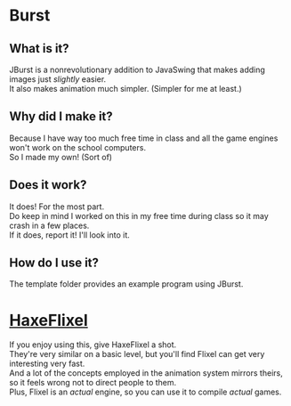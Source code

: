 # Burst

## What is it?
JBurst is a nonrevolutionary addition to JavaSwing that makes adding images just *slightly* easier.\
It also makes animation much simpler. (Simpler for me at least.)

## Why did I make it?
Because I have way too much free time in class and all the game engines won't work on the school computers.\
So I made my own! (Sort of)

## Does it work?
It does! For the most part.\
Do keep in mind I worked on this in my free time during class so it may crash in a few places.\
If it does, report it! I'll look into it.

## How do I use it?
The template folder provides an example program using JBurst.

# [HaxeFlixel](https://haxeflixel.com/)
If you enjoy using this, give HaxeFlixel a shot.\
They're very similar on a basic level, but you'll find Flixel can get very interesting very fast.\
And a lot of the concepts employed in the animation system mirrors theirs, so it feels wrong not to direct people to them.\
Plus, Flixel is an *actual* engine, so you can use it to compile *actual* games.
